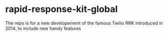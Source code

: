 # rapid-response-kit-global
The repo is for a new developement of the famous Twilio RRK introduced in 2014, to include new handy features
